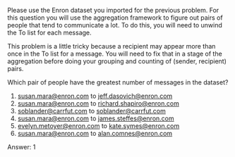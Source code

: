 Please use the Enron dataset you imported for the previous problem. For this question you will use the aggregation framework to figure out pairs of people that tend to communicate a lot. To do this, you will need to unwind the To list for each message. 

This problem is a little tricky because a recipient may appear more than once in the To list for a message. You will need to fix that in a stage of the aggregation before doing your grouping and counting of (sender, recipient) pairs. 

Which pair of people have the greatest number of messages in the dataset?

1. susan.mara@enron.com to jeff.dasovich@enron.com
2. susan.mara@enron.com to richard.shapiro@enron.com
3. soblander@carrfut.com to soblander@carrfut.com
4. susan.mara@enron.com to james.steffes@enron.com
5. evelyn.metoyer@enron.com to kate.symes@enron.com
6. susan.mara@enron.com to alan.comnes@enron.com

Answer: 1